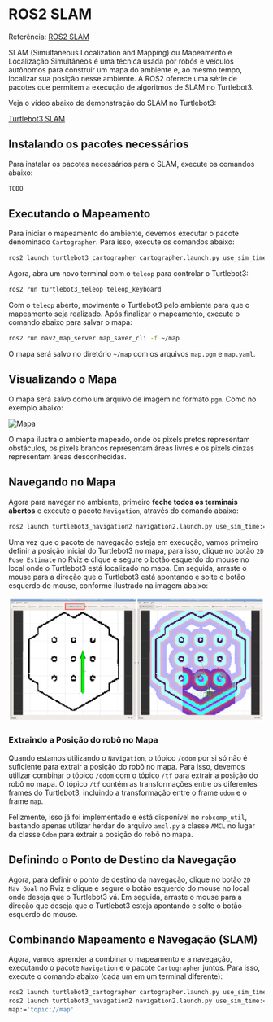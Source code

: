 # ROS2 SLAM

Referência: [ROS2 SLAM](https://emanual.robotis.com/docs/en/platform/turtlebot3/slam/#run-slam-node)


SLAM (Simultaneous Localization and Mapping) ou Mapeamento e Localização Simultâneos é uma técnica usada por robôs e veículos autônomos para construir um mapa do ambiente e, ao mesmo tempo, localizar sua posição nesse ambiente. A ROS2 oferece uma série de pacotes que permitem a execução de algoritmos de SLAM no Turtlebot3.

Veja o vídeo abaixo de demonstração do SLAM no Turtlebot3:

[Turtlebot3 SLAM](https://www.youtube.com/watch?v=pJNSxDodhDk)

## Instalando os pacotes necessários

Para instalar os pacotes necessários para o SLAM, execute os comandos abaixo:

```bash
TODO
```

## Executando o Mapeamento

Para iniciar o mapeamento do ambiente, devemos executar o pacote denominado `Cartographer`. Para isso, execute os comandos abaixo:

```bash
ros2 launch turtlebot3_cartographer cartographer.launch.py use_sim_time:=True
```

Agora, abra um novo terminal com o `teleop` para controlar o Turtlebot3:

```bash
ros2 run turtlebot3_teleop teleop_keyboard
```

Com o `teleop` aberto, movimente o Turtlebot3 pelo ambiente para que o mapeamento seja realizado. Após finalizar o mapeamento, execute o comando abaixo para salvar o mapa:

```bash
ros2 run nav2_map_server map_saver_cli -f ~/map
```

O mapa será salvo no diretório `~/map` com os arquivos `map.pgm` e `map.yaml`.

## Visualizando o Mapa

O mapa será salvo como um arquivo de imagem no formato `pgm`. Como no exemplo abaixo:

![Mapa](../util/map.pgm)

O mapa ilustra o ambiente mapeado, onde os pixels pretos representam obstáculos, os pixels brancos representam áreas livres e os pixels cinzas representam áreas desconhecidas.

## Navegando no Mapa

Agora para navegar no ambiente, primeiro **feche todos os terminais abertos** e execute o pacote `Navigation`, através do comando abaixo:

```bash
ros2 launch turtlebot3_navigation2 navigation2.launch.py use_sim_time:=True map:=$HOME/map.yaml
```

Uma vez que o pacote de navegação esteja em execução, vamos primeiro definir a posição inicial do Turtlebot3 no mapa, para isso, clique no botão `2D Pose Estimate` no Rviz e clique e segure o botão esquerdo do mouse no local onde o Turtlebot3 está localizado no mapa. Em seguida, arraste o mouse para a direção que o Turtlebot3 está apontando e solte o botão esquerdo do mouse, conforme ilustrado na imagem abaixo:

![2D Pose Estimate](../util/2d_pose_estimate.png)

### Extraindo a Posição do robô no Mapa

Quando estamos utilizando o `Navigation`, o tópico `/odom` por si só não é suficiente para extrair a posição do robô no mapa. Para isso, devemos utilizar combinar o tópico `/odom` com o tópico `/tf` para extrair a posição do robô no mapa. O tópico `/tf` contém as transformações entre os diferentes frames do Turtlebot3, incluindo a transformação entre o frame `odom` e o frame `map`. 

Felizmente, isso já foi implementado e está disponível no `robcomp_util`, bastando apenas utilizar herdar do arquivo `amcl.py` a classe `AMCL` no lugar da classe `Odom` para extrair a posição do robô no mapa.

## Definindo o Ponto de Destino da Navegação

Agora, para definir o ponto de destino da navegação, clique no botão `2D Nav Goal` no Rviz e clique e segure o botão esquerdo do mouse no local onde deseja que o Turtlebot3 vá. Em seguida, arraste o mouse para a direção que deseja que o Turtlebot3 esteja apontando e solte o botão esquerdo do mouse.

## Combinando Mapeamento e Navegação (SLAM)

Agora, vamos aprender a combinar o mapeamento e a navegação, executando o pacote `Navigation` e o pacote `Cartographer` juntos. Para isso, execute o comando abaixo (cada um em um terminal diferente):

```bash
ros2 launch turtlebot3_cartographer cartographer.launch.py use_sim_time:=True
ros2 launch turtlebot3_navigation2 navigation2.launch.py use_sim_time:=True \
map:='topic://map'
```
